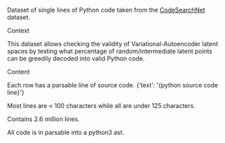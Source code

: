 Dataset of single lines of Python code taken from the [CodeSearchNet](https://github.com/github/CodeSearchNet) dataset.

Context

This dataset allows checking the validity of Variational-Autoencoder latent spaces by testing what percentage of random/intermediate latent points can be greedily decoded into valid Python code.

Content

Each row has a parsable line of source code.
{'text': '{python source code line}'}

Most lines are < 100 characters while all are under 125 characters.

Contains 2.6 million lines.

All code is in parsable into a python3 ast.
